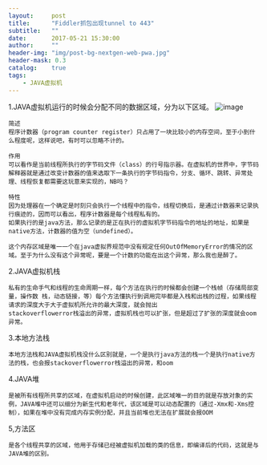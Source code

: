 ```yaml
---
layout:     post
title:      "Fiddler抓包出现tunnel to 443"
subtitle:   ""
date:       2017-05-21 15:30:00
author:     ""
header-img: "img/post-bg-nextgen-web-pwa.jpg"
header-mask: 0.3
catalog:    true
tags:
    - JAVA虚拟机
---
```

1.JAVA虚拟机运行的时候会分配不同的数据区域，分为以下区域。
![image](http://upload-images.jianshu.io/upload_images/1205414-93adfc50bda6fd00.jpg?imageMogr2/auto-orient/strip%7CimageView2/2/w/1240)

    简述
    程序计数器（program counter register）只占用了一块比较小的内存空间，至于小到什么程度呢，这样说吧，有时可以忽略不计的。

    作用
    可以看作是当前线程所执行的字节码文件（class）的行号指示器。在虚拟机的世界中，字节码解释器就是通过改变计数器的值来选取下一条执行的字节码指令，分支、循环、跳转、异常处理、线程恢复都需要这玩意来实现的，NB吗？

    特性
    因为处理器在一个确定是时刻只会执行一个线程中的指令，线程切换后，是通过计数器来记录执行痕迹的，因而可以看出，程序计数器是每个线程私有的。
    如果执行的是java方法，那么记录的是正在执行的虚拟机字节码指令的地址的地址，如果是native方法，计数器的值为空（undefined）。

    这个内存区域是唯一一个在java虚拟界规范中没有规定任何OutOfMemoryError的情况的区域。至于为什么没有这个异常呢，要是一个计数的功能在出这个异常，那么我也是醉了。




2.JAVA虚拟机栈

    私有的生命手气和线程的生命周期一样，每个方法在执行的时候都会创建一个栈帧（存储局部变量，操作数 栈，动态链接，等）每个方法懂执行到调用完毕都是入栈和出栈的过程，如果线程请求的深度大于大于虚拟机所允许的最大深度，就会抛出
    stackoverflowerror栈溢出的异常，虚拟机栈也可以扩张，但是超过了扩张的深度就会oom异常。


3.本地方法栈

    本地方法栈和JAVA虚拟机栈没什么区别就是，一个是执行java方法的栈一个是执行native方法的栈，也会报stackoverflowerror栈溢出的异常，和oom


4.JAVA堆

    是被所有线程所共享的区域，在虚拟机启动的时候创建，此区域唯一的目的就是存放对象的实例，JAVA堆中还可以细分为新生代和老年代，该区域是可以动态配置的（通过-Xmx和-Xms控制），如果在堆中没有完成内存实例分配，并且当前堆也无法在扩展就会报OOM

5,方法区

    是各个线程共享的区域，他用于存储已经被虚拟机加载的类的信息，即编译后的代码，这就是与JAVA堆的区别。